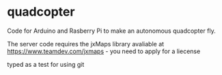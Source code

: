 # quadcopter
Code for Arduino and Rasberry Pi to make an autonomous quadcopter fly.

The server code requires the jxMaps library avaliable at https://www.teamdev.com/jxmaps - you need to apply for a liecense

typed as a test for using git
